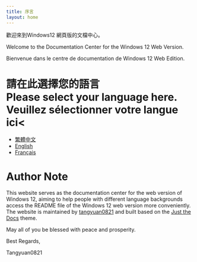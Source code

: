```yaml
---
title: 序言
layout: home
---
```

歡迎來到Windows12 網頁版的文檔中心。

 Welcome to the Documentation Center for the Windows 12 Web Version.

Bienvenue dans le centre de documentation de Windows 12 Web Edition.

 #  請在此選擇您的語言<br> Please select your language here.<br> Veuillez sélectionner votre langue ici<



 - [繁體中文](/docs/zh-tw/index)
 - [English](/docs/en-us/index)
 - [Français](/docs/fr-fr/index)

 # Author Note
 This website serves as the documentation center for the web version of Windows 12, aiming to help people with different language backgrounds access the README file of the Windows 12 web version more conveniently. The website is maintained by [tangyuan0821](https://github.com/tangyuan0821) and built based on the [Just the Docs](https://just-the-docs.github.io/just-the-docs/) theme.  

May all of you be blessed with peace and prosperity.  

Best Regards,

Tangyuan0821